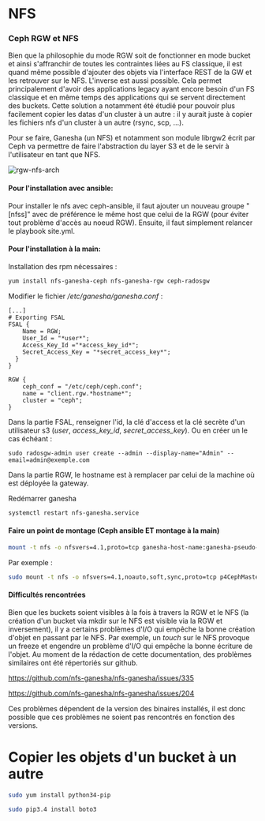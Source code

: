 
# NFS

### Ceph RGW et NFS

Bien que la philosophie du mode RGW soit de fonctionner en mode bucket et ainsi s'affranchir de toutes les contraintes liées au FS classique, il est quand même possible d'ajouter des objets via l'interface REST de la GW et les retrouver sur le NFS. L'inverse est aussi possible. Cela permet principalement d'avoir des applications legacy ayant encore besoin d'un FS classique et en même temps des applications qui se servent directement des buckets. 
Cette solution a notamment été étudié pour pouvoir plus facilement copier les datas d'un cluster à un autre : il y aurait juste à copier les fichiers nfs d'un cluster à un autre (rsync, scp, ...).

Pour se faire, Ganesha (un NFS) et notamment son module librgw2 écrit par Ceph va permettre de faire l'abstraction du layer S3 et de le servir à l'utilisateur en tant que NFS.

![rgw-nfs-arch](http://sebastien-han.fr/blog/images/rgw-nfs-arch.png)

#### Pour l'installation avec ansible:

Pour installer le nfs avec ceph-ansible, il faut ajouter un nouveau groupe "[nfss]" avec de préférence le même host que celui de la RGW (pour éviter tout problème d'accès au noeud RGW). Ensuite, il faut simplement relancer le playbook site.yml.

#### Pour l'installation à la main:

Installation des rpm nécessaires :
``` sh
yum install nfs-ganesha-ceph nfs-ganesha-rgw ceph-radosgw
```

Modifier le fichier */etc/ganesha/ganesha.conf* :
```
[...]
# Exporting FSAL 
FSAL { 
    Name = RGW; 
    User_Id = "*user*"; 
    Access_Key_Id ="*access_key_id*"; 
    Secret_Access_Key = "*secret_access_key*"; 
  } 
} 

RGW { 
    ceph_conf = "/etc/ceph/ceph.conf"; 
    name = "client.rgw.*hostname*"; 
    cluster = "ceph"; 
}
```

Dans la partie FSAL, renseigner l'id, la clé d'access et la clé secrète d'un utilisateur s3 (*user*, *access_key_id*, *secret_access_key*).
Ou en créer un le cas échéant :
```
sudo radosgw-admin user create --admin --display-name="Admin" --email=admin@exemple.com
```

Dans la partie RGW, le hostname est à remplacer par celui de la machine où est déployée la gateway.

Redémarrer ganesha

```sh
systemctl restart nfs-ganesha.service
```

#### Faire un point de montage (Ceph ansible ET montage à la main)

```sh
mount -t nfs -o nfsvers=4.1,proto=tcp ganesha-host-name:ganesha-pseudo-path mount-point
```

Par exemple :
```sh
sudo mount -t nfs -o nfsvers=4.1,noauto,soft,sync,proto=tcp p4CephMaster13:/ /mnt/cephnfs
```

#### Difficultés rencontrées
Bien que les buckets soient visibles à la fois à travers la RGW et le NFS (la création d'un bucket via mkdir sur le NFS est visible via la RGW et inversement), il y a certains problèmes d'I/O qui empêche la bonne création d'objet en passant par le NFS.
Par exemple, un *touch* sur le NFS provoque un freeze et engendre un problème d'I/O qui empêche la bonne écriture de l'objet.
Au moment de la rédaction de cette documentation, des problèmes similaires ont été répertoriés sur github.

https://github.com/nfs-ganesha/nfs-ganesha/issues/335

https://github.com/nfs-ganesha/nfs-ganesha/issues/204

Ces problèmes dépendent de la version des binaires installés, il est donc possible que ces problèmes ne soient pas rencontrés en fonction des versions.

# Copier les objets d'un bucket à un autre

```sh
sudo yum install python34-pip
```

```sh
sudo pip3.4 install boto3
```

